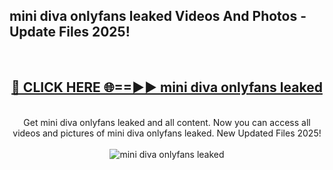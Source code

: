 <h2>mini diva onlyfans leaked Videos And Photos - Update Files 2025!</h2>
<br>
<div align="center">
<h2><a href="https://linkcuts.com/hfmhzwbr" rel="nofollow">🔴 CLICK HERE 🌐==►► mini diva onlyfans leaked</a></h2>
<br>
Get mini diva onlyfans leaked and all content. Now you can access all videos and pictures of mini diva onlyfans leaked. New Updated Files 2025!
<br>
<br>
<a href="https://linkcuts.com/hfmhzwbr" rel="nofollow" data-target="animated-image.originalLink"><img src="https://i.ibb.co.com/WyWwxjT/player-gif2.gif" alt="mini diva onlyfans leaked" style="max-width: 100%; display: inline-block;" data-target="animated-image.originalImage"></a>
</div>
<br>